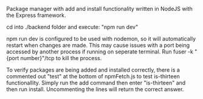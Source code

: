 Package manager with add and install functionality written in NodeJS with the Express framework.

cd into ./backend folder and execute: "npm run dev"

npm run dev is configured to be used with nodemon, so it will automatically restart when changes are made. This may cause issues with 
a port being accessed by another process if running on seperate terminal. Run fuser -k "{port number}"/tcp to kill the process.

To verify packages are being added and installed correctly, there is a commented out "test" at the bottom of npmFetch.js to test is-thirteen functionallity. Simply run the add command then enter "is-thirteen" and then run install. Uncommenting the lines will return the correct answer.